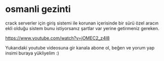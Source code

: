 # osmanli gezinti
 
crack serverler için giriş sistemi ile korunan içerisinde bir sürü özel aracın ekli olduğu sistem bunu istiyorsanız şartlar var yerine getirmeniz gereken.

https://www.youtube.com/watch?v=jOMEC2_z4I8

Yukarıdaki youtube videosuna gir kanala abone ol, beğen ve yorum yap insimi buraya yükliyelim :)
